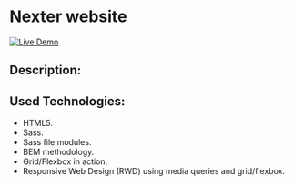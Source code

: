 # Nexter website

[![Live Demo](https://img.shields.io/badge/Live%20Demo-Click%20Here-brightgreen)](https://youssef-abutaleb.github.io/Nexter)

## Description:

## Used Technologies:

- HTML5.
- Sass.
- Sass file modules.
- BEM methodology.
- Grid/Flexbox in action.
- Responsive Web Design (RWD) using media queries and grid/flexbox.

